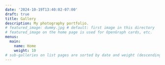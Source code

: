 ```yaml
---
date: '2024-10-19T13:40:02-07:00'
draft: true
title: Gallery
description: My photography portfolio.
# featured_image: dummy.jpg # default: first image in this directory
# featured_image on the home page is used for OpenGraph cards, etc.
menus:
  main:
    name: Home
    weight: 10
# sub-galleries on list pages are sorted by date and weight (descending)
---
```

